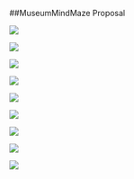 ##MuseumMindMaze Proposal

![](https://github.com/Richel325/MuseumMindMaze/blob/master/MuseumMindMaze/Images/Project4-MuseumMindMaze%20Presentation/Slide1.jpg)

![](https://github.com/Richel325/MuseumMindMaze/blob/master/MuseumMindMaze/Images/Project4-MuseumMindMaze%20Presentation/Slide2.jpg)

![](https://github.com/Richel325/MuseumMindMaze/blob/master/MuseumMindMaze/Images/Project4-MuseumMindMaze%20Presentation/Slide3.jpg)

![](https://github.com/Richel325/MuseumMindMaze/blob/master/MuseumMindMaze/Images/Project4-MuseumMindMaze%20Presentation/Slide4.jpg)

![](https://github.com/Richel325/MuseumMindMaze/blob/master/MuseumMindMaze/Images/Project4-MuseumMindMaze%20Presentation/Slide5.jpg)

![](https://github.com/Richel325/MuseumMindMaze/blob/master/MuseumMindMaze/Images/Project4-MuseumMindMaze%20Presentation/Slide6.jpg)

![](https://github.com/Richel325/MuseumMindMaze/blob/master/MuseumMindMaze/Images/Project4-MuseumMindMaze%20Presentation/Slide7.jpg)

![](https://github.com/Richel325/MuseumMindMaze/blob/master/MuseumMindMaze/Images/Project4-MuseumMindMaze%20Presentation/Slide8.jpg)

![](https://github.com/Richel325/MuseumMindMaze/blob/master/MuseumMindMaze/Images/Project4-MuseumMindMaze%20Presentation/Slide9.jpg)
